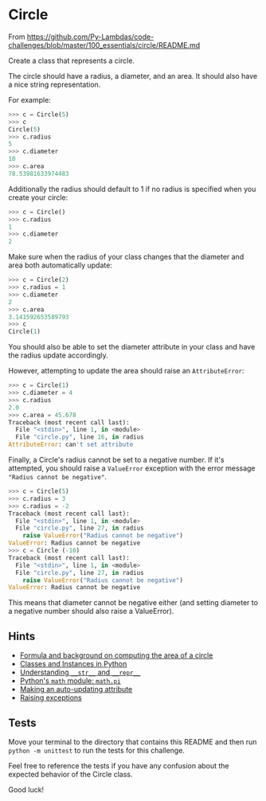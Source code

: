 # Circle

From https://github.com/Py-Lambdas/code-challenges/blob/master/100_essentials/circle/README.md

Create a class that represents a circle.

The circle should have a radius, a diameter, and an area. It should also have a nice string representation.

For example:

```python
>>> c = Circle(5)
>>> c
Circle(5)
>>> c.radius
5
>>> c.diameter
10
>>> c.area
78.53981633974483
```

Additionally the radius should default to 1 if no radius is specified when you create your circle:

```python
>>> c = Circle()
>>> c.radius
1
>>> c.diameter
2
```

Make sure when the radius of your class changes that the diameter and area both automatically update:

```python
>>> c = Circle(2)
>>> c.radius = 1
>>> c.diameter
2
>>> c.area
3.141592653589793
>>> c
Circle(1)
```

You should also be able to set the diameter attribute in your class and have the radius update accordingly.

However, attempting to update the area should raise an `AttributeError`:

```python
>>> c = Circle(1)
>>> c.diameter = 4
>>> c.radius
2.0
>>> c.area = 45.678
Traceback (most recent call last):
  File "<stdin>", line 1, in <module>
  File "circle.py", line 16, in radius
AttributeError: can't set attribute
```

Finally, a Circle's radius cannot be set to a negative number. If it's attempted, you should raise a `ValueError` exception with the error message `"Radius cannot be negative"`.

```python
>>> c = Circle(5)
>>> c.radius = 3
>>> c.radius = -2
Traceback (most recent call last):
  File "<stdin>", line 1, in <module>
  File "circle.py", line 27, in radius
    raise ValueError("Radius cannot be negative")
ValueError: Radius cannot be negative
>>> c = Circle (-10)
Traceback (most recent call last):
  File "<stdin>", line 1, in <module>
  File "circle.py", line 27, in radius
    raise ValueError("Radius cannot be negative")
ValueError: Radius cannot be negative
```

This means that diameter cannot be negative either (and setting diameter to a negative number should also raise a ValueError).

## Hints

- [Formula and background on computing the area of a circle](https://en.wikipedia.org/wiki/Area_of_a_circle)
- [Classes and Instances in Python](https://www.youtube.com/watch?v=ZDa-Z5JzLYM/)
- [Understanding `__str__` and `__repr__`](https://medium.com/swlh/string-representations-in-python-understand-repr-vs-str-12f046986eb5)
- [Python's `math` module: `math.pi`](https://docs.python.org/3/library/math.html#math.pi)
- [Making an auto-updating attribute](https://www.youtube.com/watch?v=jCzT9XFZ5bw)
- [Raising exceptions](https://stackoverflow.com/questions/2052390/manually-raising-throwing-an-exception-in-python)

## Tests

Move your terminal to the directory that contains this README and then run `python -m unittest` to run the tests for this challenge.

Feel free to reference the tests if you have any confusion about the expected behavior of the Circle class.

Good luck!
